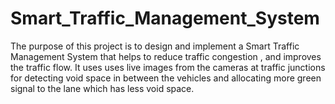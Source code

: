 # Smart_Traffic_Management_System
The purpose of this project is to design and implement a Smart Traffic Management System that helps to reduce traffic congestion , and improves the traffic flow. It uses uses live images from the cameras at traffic junctions for detecting void space in between the vehicles and allocating more green signal to the lane which has less void space.
